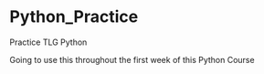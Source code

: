 # Python_Practice
Practice TLG Python


Going to use this throughout the first week of this Python Course 
